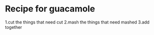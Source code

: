 # Recipe for guacamole 
 
 1.cut the things that need cut
 2.mash the things that need mashed
 3.add together
 
